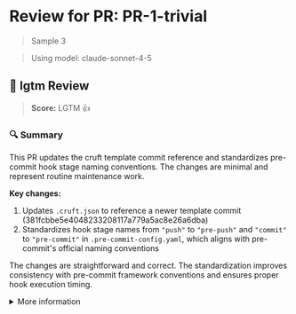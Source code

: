 # Review for PR: PR-1-trivial

> Sample 3

> Using model: claude-sonnet-4-5


## 🦉 lgtm Review

> **Score:** LGTM 👍

### 🔍 Summary

This PR updates the cruft template commit reference and standardizes pre-commit hook stage naming conventions. The changes are minimal and represent routine maintenance work.

**Key changes:**
1. Updates `.cruft.json` to reference a newer template commit (381fcbbe5e4048233208117a779a5ac8e26a6dba)
2. Standardizes hook stage names from `"push"` to `"pre-push"` and `"commit"` to `"pre-commit"` in `.pre-commit-config.yaml`, which aligns with pre-commit's official naming conventions

The changes are straightforward and correct. The standardization improves consistency with pre-commit framework conventions and ensures proper hook execution timing.



<details><summary>More information</summary>

- **Id**: `0156100f8e244074b912747d6c19b54e`
- **Model**: `claude-sonnet-4-5`
- **Created at**: `2025-09-30T11:31:27.793161+00:00`


<details><summary>Usage summary</summary>

- **Request count**: `2`
- **Request tokens**: `7,508`
- **Response tokens**: `453`
- **Total tokens**: `7,961`

</details>


> See the [📚 lgtm-ai repository](https://github.com/elementsinteractive/lgtm-ai) for more information about lgtm.

</details>
